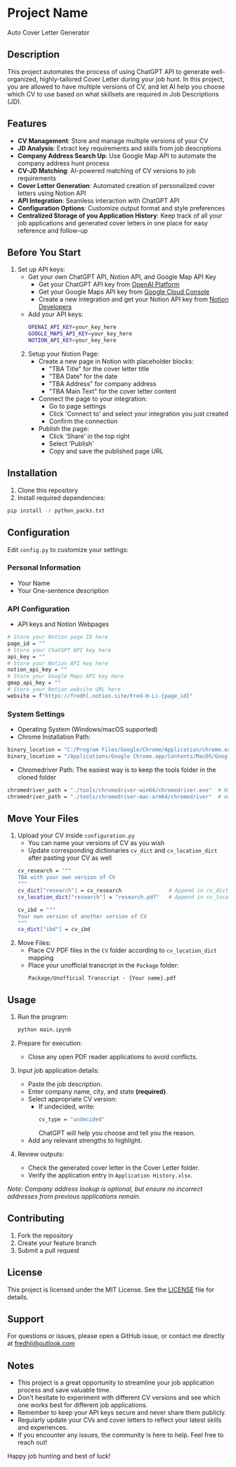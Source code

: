 # Project Name  
Auto Cover Letter Generator  

## Description
This project automates the process of using ChatGPT API to generate well-organized, highly-tailored Cover Letter during your job hunt. In this project, you are allowed to have multiple versions of CV, and let AI help you choose which CV to use based on what skillsets are required in Job Descriptions (JD).

## Features
- **CV Management**: Store and manage multiple versions of your CV
- **JD Analysis**: Extract key requirements and skills from job descriptions
- **Company Address Search Up**: Use Google Map API to automate the company address hunt process
- **CV-JD Matching**: AI-powered matching of CV versions to job requirements
- **Cover Letter Generation**: Automated creation of personalized cover letters using Notion API
- **API Integration**: Seamless interaction with ChatGPT API
- **Configuration Options**: Customize output format and style preferences
- **Centralized Storage of you Application History**: Keep track of all your job applications and generated cover letters in one place for easy reference and follow-up

## Before You Start
1. Set up API keys:
    - Get your own ChatGPT API, Notion API, and Google Map API Key
        - Get your ChatGPT API key from [OpenAI Platform](https://platform.openai.com/account/api-keys)
        - Get your Google Maps API key from [Google Cloud Console](https://console.cloud.google.com/apis/credentials)
        - Create a new integration and get your Notion API key from [Notion Developers](https://www.notion.so/my-integrations)
    - Add your API keys:
      ```bash
      OPENAI_API_KEY=your_key_here
      GOOGLE_MAPS_API_KEY=your_key_here
      NOTION_API_KEY=your_key_here
      ```
    2. Setup your Notion Page:
        - Create a new page in Notion with placeholder blocks:
            - "TBA Title" for the cover letter title
            - "TBA Date" for the date
            - "TBA Address" for company address
            - "TBA Main Text" for the cover letter content
        - Connect the page to your integration:
            - Go to page settings
            - Click 'Connect to' and select your integration you just created
            - Confirm the connection
        - Publish the page:
            - Click 'Share' in the top right
            - Select 'Publish'
            - Copy and save the published page URL


## Installation
1. Clone this repository
2. Install required dependencies:
```bash
pip install -r python_packs.txt
```

## Configuration
Edit `config.py` to customize your settings:

### Personal Information
- Your Name
- Your One-sentence description

### API Configuration
- API keys and Notion Webpages
```bash
# Store your Notion page ID here
page_id = ""
# Store your ChatGPT API key here
api_key = ""
# Store your Notion API key here
notion_api_key = ""
# Store your Google Maps API key here
gmap_api_key = ""
# Store your Notion website URL here
website = f"https://fredhl.notion.site/Fred-H-Li-{page_id}"
```

### System Settings
- Operating System (Windows/macOS supported)
- Chrome Installation Path:
```bash
binary_location = "C:/Program Files/Google/Chrome/Application/chrome.exe"  # Windows example
binary_location = "/Applications/Google Chrome.app/Contents/MacOS/Google Chrome"  # macOS example
```
- Chromedriver Path: The easiest way is to keep the tools folder in the cloned folder
```bash
chromedriver_path = "./tools/chromedriver-win64/chromedriver.exe"  # Windows example
chromedriver_path = "./tools/chromedriver-mac-arm64/chromedriver"  # macOS example
```

## Move Your Files
1. Upload your CV inside `configuration.py`
    - You can name your versions of CV as you wish
    - Update corresponding dictionaries `cv_dict` and `cv_location_dict` after pasting your CV as well
    ```bash
    cv_research = """
    TBA with your own version of CV
    """
    cv_dict["research"] = cv_research               # Append in cv_dict to get correct version of CV by calling "research"
    cv_location_dict["research"] = "research.pdf"   # Append in cv_location_dict by specifying CV pdf name in CV Folder
    
    cv_ibd = """
    Your own version of another version of CV
    """
    cv_dict["ibd"] = cv_ibd
    
    ```
3. Move Files:
    - Place CV PDF files in the `CV` folder according to `cv_location_dict` mapping
    - Place your unofficial transcript in the `Package` folder:
        ```
        Package/Unofficial Transcript - {Your name}.pdf
        ```

## Usage
1. Run the program:
    ```bash
    python main.ipynb
    ```

2. Prepare for execution:
    - Close any open PDF reader applications to avoid conflicts.

3. Input job application details:
    - Paste the job description.
    - Enter company name, city, and state **(required)**.
    - Select appropriate CV version:
        - If undecided, write:
            ```bash
            cv_type = "undecided"
            ```
            ChatGPT will help you choose and tell you the reason.
    - Add any relevant strengths to highlight.

4. Review outputs:
    - Check the generated cover letter in the Cover Letter folder.
    - Verify the application entry in `Application History.xlsx`.

*Note: Company address lookup is optional, but ensure no incorrect addresses from previous applications remain.*


## Contributing
1. Fork the repository
2. Create your feature branch
3. Submit a pull request

## License
This project is licensed under the MIT License. See the [LICENSE](LICENSE) file for details.

## Support
For questions or issues, please open a GitHub issue, or contact me directly at fredhli@outlook.com

## Notes
- This project is a great opportunity to streamline your job application process and save valuable time.
- Don't hesitate to experiment with different CV versions and see which one works best for different job applications.
- Remember to keep your API keys secure and never share them publicly.
- Regularly update your CVs and cover letters to reflect your latest skills and experiences.
- If you encounter any issues, the community is here to help. Feel free to reach out!

Happy job hunting and best of luck!